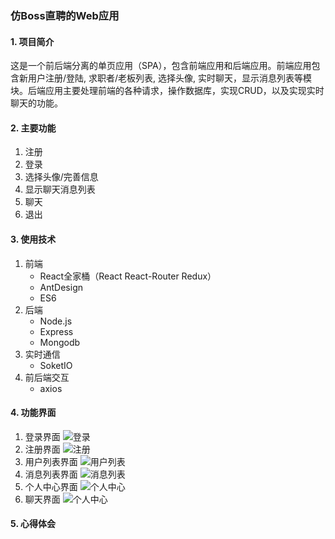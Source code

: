 ### 仿Boss直聘的Web应用
#### 1. 项目简介
这是一个前后端分离的单页应用（SPA），包含前端应用和后端应用。前端应用包含新用户注册/登陆, 求职者/老板列表, 选择头像, 实时聊天，显示消息列表等模块。后端应用主要处理前端的各种请求，操作数据库，实现CRUD，以及实现实时聊天的功能。
#### 2. 主要功能
  1. 注册
  2. 登录
  3. 选择头像/完善信息
  4. 显示聊天消息列表
  5. 聊天
  6. 退出
#### 3. 使用技术
  1. 前端
     - React全家桶（React React-Router Redux）
     - AntDesign
     - ES6
  2. 后端
     - Node.js
     - Express
     - Mongodb
  3. 实时通信
     - SoketIO
  4. 前后端交互
     - axios
#### 4. 功能界面
  1. 登录界面
     ![登录](https://github.com/windofme1109/direct_employment/blob/master/img/login.png)
  2. 注册界面
    ![注册](https://github.com/windofme1109/direct_employment/blob/master/img/register.png)
  3. 用户列表界面
    ![用户列表](https://github.com/windofme1109/direct_employment/blob/master/img/user-list-boss.png)
  4. 消息列表界面
    ![消息列表](https://github.com/windofme1109/direct_employment/blob/master/img/message-list-boss.png)
   5. 个人中心界面
     ![个人中心](https://github.com/windofme1109/direct_employment/blob/master/img/personal-boss.png)
   6. 聊天界面
     ![个人中心](https://github.com/windofme1109/direct_employment/blob/master/img/chat-boss.png)
#### 5. 心得体会